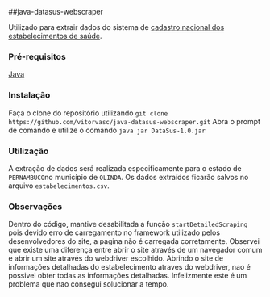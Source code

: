 ##java-datasus-webscraper

Utilizado para extrair dados do sistema de [cadastro nacional dos estabelecimentos de saúde](http://cnes.datasus.gov.br/pages/estabelecimentos/consulta.jsp).


### Pré-requisitos

[Java](https://www.java.com/en/download/)


### Instalação

Faça o clone do repositório utilizando `git clone https://github.com/vitorvasc/java-datasus-webscraper.git`
Abra o prompt de comando e utilize o comando `java jar DataSus-1.0.jar`

### Utilização

A extração de dados será realizada especificamente para o estado de `PERNAMBUCO`no município de `OLINDA`.
Os dados extraídos ficarão salvos no arquivo `estabelecimentos.csv`.


### Observações

Dentro do código, mantive desabilitada a função `startDetailedScraping` pois devido erro de carregamento no framework utilizado pelos desenvolvedores do site, a pagina não é carregada corretamente. Observei que existe uma diferença entre abrir o site através de um navegador comum e abrir um site através do webdriver escolhido. Abrindo o site de informações detalhadas do estabelecimento atraves do webdriver, nao é possivel obter todas as informações detalhadas. Infelizmente este é um problema que nao consegui solucionar a tempo.
